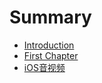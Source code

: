 # Summary

* [Introduction](README.md)
* [First Chapter](chapter1.md)
* [iOS音视频](iosyin-shi-pin.md)

